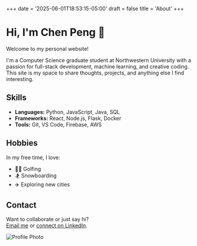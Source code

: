 +++
date = '2025-06-01T18:53:15-05:00'
draft = false
title = 'About'
+++

# Hi, I'm Chen Peng 👋

Welcome to my personal website!

I'm a Computer Science graduate student at Northwestern University with a passion for full-stack development, machine learning, and creative coding. This site is my space to share thoughts, projects, and anything else I find interesting.

## Skills

- **Languages:** Python, JavaScript, Java, SQL
- **Frameworks:** React, Node.js, Flask, Docker
- **Tools:** Git, VS Code, Firebase, AWS

## Hobbies

In my free time, I love:
- 🏌🏻 Golfing
- 🏂 Snowboarding
- ✈️ Exploring new cities

## Contact

Want to collaborate or just say hi?  
[Email me](mailto:irvingcpeng@gmail.com) or [connect on LinkedIn](https://www.linkedin.com/in/chenpeng01/).

![Profile Photo](/hugo-site/images/profile.jpg)
